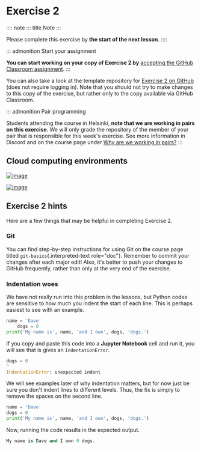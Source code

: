 # Exercise 2

:::: note
::: title
Note
:::

Please complete this exercise by **the start of the next lesson**.
::::

::: admonition
Start your assignment

**You can start working on your copy of Exercise 2 by** [accepting the
GitHub Classroom assignment](https://classroom.github.com/a/28BOgWGg).
:::

You can also take a look at the template repository for [Exercise 2 on
GitHub](https://github.com/Geo-Python-2023/Exercise-2) (does not require
logging in). Note that you should not try to make changes to this copy
of the exercise, but rather only to the copy available via GitHub
Classroom.

::: admonition
Pair programming

Students attending the course in Helsinki, **note that we are working in
pairs on this exercise**. We will only grade the repository of the
member of your pair that is responsible for this week\'s exercise. See
more information in Discord and on the course page under [Why are we
working in
pairs?](https://geo-python-site.readthedocs.io/en/latest/lessons/L2/why-pairs.html)
:::

## Cloud computing environments

[![image](https://img.shields.io/badge/launch-binder-red.svg)](https://mybinder.org/v2/gh/Geo-Python-2023/Binder/main?urlpath=lab)

[![image](https://img.shields.io/badge/launch-CSC%20notebook-blue.svg)](https://notebooks.csc.fi/)

## Exercise 2 hints

Here are a few things that may be helpful in completing Exercise 2.

### Git

You can find step-by-step instructions for using Git on the course page
titled `git-basics`{.interpreted-text role="doc"}. Remember to commit
your changes after each major edit! Also, it\'s better to push your
changes to GitHub frequently, rather than only at the very end of the
exercise.

### Indentation woes

We have not really run into this problem in the lessons, but Python
codes are sensitive to how much you indent the start of each line. This
is perhaps easiest to see with an example.

``` python
name = 'Dave'
    dogs = 0
print('My name is', name, 'and I own', dogs, 'dogs.')
```

If you copy and paste this code into a **Jupyter Notebook** cell and run
it, you will see that is gives an `IndentationError`.

``` python
dogs = 0
^
IndentationError: unexpected indent
```

We will see examples later of why indentation matters, but for now just
be sure you don\'t indent lines to different levels. Thus, the fix is
simply to remove the spaces on the second line.

``` python
name = 'Dave'
dogs = 0
print('My name is', name, 'and I own', dogs, 'dogs.')
```

Now, running the code results in the expected output.

``` python
My name is Dave and I own 0 dogs.
```
